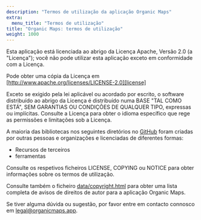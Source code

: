 ```yaml
---
description: "Termos de utilização da aplicação Organic Maps"
extra:
  menu_title: "Termos de utilização"
title: "Organic Maps: termos de utilização"
weight: 1000
---
```


Esta aplicação está licenciada ao abrigo da Licença Apache, Versão 2.0 (a
"Licença"); você não pode utilizar esta aplicação exceto em conformidade com
a Licença.

Pode obter uma cópia da Licença em
[http://www.apache.org/licenses/LICENSE-2.0][license]

Exceto se exigido pela lei aplicável ou acordado por escrito, o software
distribuído ao abrigo da Licença é distribuído numa BASE "TAL COMO ESTÁ",
SEM GARANTIAS OU CONDIÇÕES DE QUALQUER TIPO, expressas ou
implícitas. Consulte a Licença para obter o idioma específico que rege as
permissões e limitações sob a Licença.

A maioria das bibliotecas nos seguintes diretórios no [GitHub][github] foram
criadas por outras pessoas e organizações e licenciadas de diferentes
formas:

- Recursos de terceiros
- ferramentas

Consulte os respetivos ficheiros LICENSE, COPYING ou NOTICE para obter
informações sobre os termos de utilização.

Consulte também o ficheiro [data/copyright.html][copyright] para obter uma
lista completa de avisos de direitos de autor para a aplicação Organic Maps.

Se tiver alguma dúvida ou sugestão, por favor entre em contacto connosco em
[legal@organicmaps.app](mailto:legal@organicmaps.app).

[github]: https://github.com/organicmaps/organicmaps
[license]: http://www.apache.org/licenses/LICENSE-2.0
[copyright]: https://htmlpreview.github.io/?https://github.com/organicmaps/organicmaps/master/data/copyright.html

